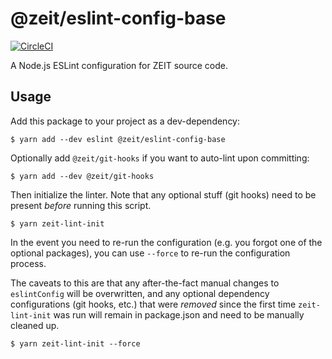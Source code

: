 # @zeit/eslint-config-base

[![CircleCI](https://circleci.com/gh/zeit/eslint-config-base.svg?style=svg)](https://circleci.com/gh/zeit/eslint-config-base)

A Node.js ESLint configuration for ZEIT source code.

## Usage

Add this package to your project as a dev-dependency:

```console
$ yarn add --dev eslint @zeit/eslint-config-base
```

Optionally add `@zeit/git-hooks` if you want to auto-lint upon committing:

```console
$ yarn add --dev @zeit/git-hooks
```

Then initialize the linter. Note that any optional stuff (git hooks)
need to be present _before_ running this script.

```console
$ yarn zeit-lint-init
```

In the event you need to re-run the configuration (e.g. you forgot one of the optional packages),
you can use `--force` to re-run the configuration process.

The caveats to this are that any after-the-fact manual changes to `eslintConfig` will be overwritten,
and any optional dependency configurations (git hooks, etc.) that were _removed_ since the first time
`zeit-lint-init` was run will remain in package.json and need to be manually cleaned up.

```console
$ yarn zeit-lint-init --force
```
